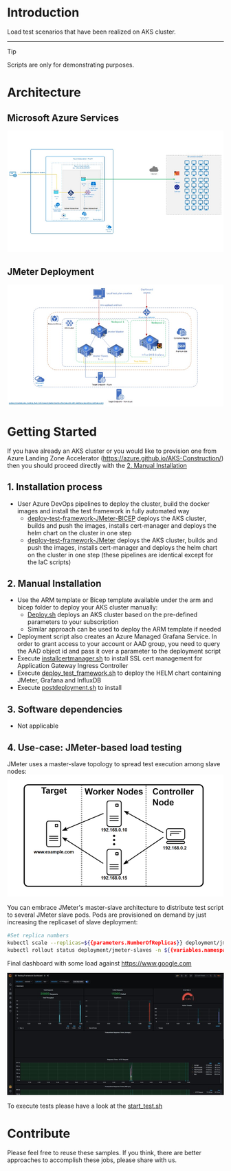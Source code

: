 # Introduction

Load test scenarios that have been realized on AKS cluster.

---
> [!TIP]
> Scripts are only for demonstrating purposes.


# Architecture 
## Microsoft Azure Services
![Architecture diagram](/architecture/AzureArch.jpg)
## JMeter Deployment
![Architecture diagram](/architecture/JMeter.jpg)

# Getting Started

If you have already an AKS cluster or you would like to provision one from Azure Landing Zone Accelerator (https://azure.github.io/AKS-Construction/) then you should proceed directly with the [2. Manual Installation](#2-manual-installation)

## **1. Installation process**

- User Azure DevOps pipelines to deploy the cluster, build the docker images and install the test framework in fully automated way
    - [deploy-test-framework-JMeter-BICEP](.pipelines/deploy-test-framework-JMeter-BICEP.yml) deploys the AKS cluster, builds and push the images, installs cert-manager and deploys the helm chart on the cluster in one step
    - [deploy-test-framework-JMeter](.pipelines/deploy-test-framework-JMeter.yml) deploys the AKS cluster, builds and push the images, installs cert-manager and deploys the helm chart on the cluster in one step (these pipelines are identical except for the IaC scripts)

## 2. Manual Installation
- Use the ARM template or Bicep template available under the arm and bicep folder to deploy your AKS cluster manually:
    - [Deploy.sh](/bicep/deploy.sh) deploys an AKS cluster based on the pre-defined parameters to your subscription
    - Similar approach can be used to deploy the ARM template if needed
- Deployment script also creates an Azure Managed Grafana Service. In order to grant access to your account or AAD group, you need to query the AAD object id and pass it over a parameter to the deployment script
- Execute [installcertmanager.sh](/deployment/installcertmanager.sh) to install SSL cert management for Application Gateway Ingress Controller
- Execute [deploy_test_framework.sh](/deployment/deploy_test_framework.sh) to deploy the HELM chart containing JMeter, Grafana and InfluxDB
- Execute [postdeployment.sh](/deployment/postdeployment.sh) to install 

## 3. Software dependencies

- Not applicable


## 4. Use-case: JMeter-based load testing
JMeter uses a master-slave topology to spread test execution among slave nodes:
![Controller-worker](architecture/controller-workers.png)

You can embrace JMeter's master-slave architecture to distribute test script to several JMeter slave pods. Pods are provisioned on demand by just increasing the replicaset of slave deployment:

```bash
#Set replica numbers
kubectl scale --replicas=${{parameters.NumberOfReplicas}} deployment/jmeter-slaves -n ${{variables.namespace}}
kubectl rollout status deployment/jmeter-slaves -n ${{variables.namespace}}
```

Final dashboard with some load against https://www.google.com 

![Grafana Dashboard with JMeter tests](architecture/PerTest-JMeter-Grafana.jpg)

To execute tests please have a look at the [start_test.sh](/shell_scripts/start_test.sh)


# **Contribute**
Please feel free to reuse these samples. If you think, there are better approaches to accomplish these jobs, please share with us.
